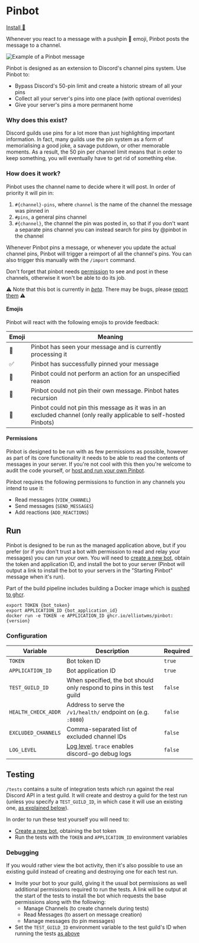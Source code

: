# Pinbot

[Install 📌](https://discord.com/oauth2/authorize?client_id=921554139740254209&permissions=3136&redirect_uri=https%3A%2F%2Fgithub.com%2Felliotwms%2Fpinbot&scope=applications.commands%20bot)

Whenever you react to a message with a pushpin 📌 emoji, Pinbot posts the message to a channel.

![Example of a Pinbot message](https://user-images.githubusercontent.com/4396779/147515477-850ab41a-6a89-4746-9f65-e27c259f7602.png)

Pinbot is designed as an extension to Discord's channel pins system. Use Pinbot to:
* Bypass Discord's 50-pin limit and create a historic stream of all your pins
* Collect all your server's pins into one place (with optional overrides)
* Give your server's pins a more permanent home

### Why does this exist?

Discord guilds use pins for a lot more than just highlighting important information. In fact, many guilds use the pin system as a form of memorialising a good joke, a savage putdown, or other memorable moments. As a result, the 50 pin per channel limit means that in order to keep something, you will eventually have to get rid of something else.

### How does it work?

Pinbot uses the channel name to decide where it will post. In order of priority it will pin in:
1. `#{channel}-pins`, where `channel` is the name of the channel the message was pinned in
2. `#pins`, a general pins channel
3. `#{channel}`, the channel the pin was posted in, so that if you don't want a separate pins channel you can instead 
search for pins by @pinbot in the channel

Whenever Pinbot pins a message, or whenever you update the actual channel pins, Pinbot will trigger a reimport of all 
the channel's pins. You can also trigger this manually with the `/import` command.

Don't forget that pinbot needs [permission](#permissions) to see and post in these channels, otherwise it won't be able to do its job.

⚠️ Note that this bot is currently in [_beta_](https://github.com/elliotwms/pinbot/milestone/2). There may be bugs, please [report them](https://github.com/elliotwms/pinbot/issues/new?labels=bug&template=bug_report.md) ⚠️

#### Emojis

Pinbot will react with the following emojis to provide feedback:

| Emoji | Meaning                                                                                                            |
|-------|--------------------------------------------------------------------------------------------------------------------|
| 👀    | Pinbot has seen your message and is currently processing it                                                        |
| ✅     | Pinbot has successfully pinned your message                                                                        |
| 💩    | Pinbot could not perform an action for an unspecified reason                                                       |
| 🔄    | Pinbot could not pin their own message. Pinbot hates recursion                                                     |
| 🚫    | Pinbot could not pin this message as it was in an excluded channel (only really applicable to self-hosted Pinbots) |

#### Permissions

Pinbot is designed to be run with as few permissions as possible, however as part of its core functionality it needs to 
be able to read the contents of messages in your server. If you're not cool with this then you're welcome to audit the
code yourself, or [host and run your own Pinbot](#run).

Pinbot requires the following permissions to function in any channels you intend to use it:
* Read messages (`VIEW_CHANNEL`)
* Send messages (`SEND_MESSAGES`)
* Add reactions (`ADD_REACTIONS`)

## Run

Pinbot is designed to be run as the managed application above, but if you prefer (or if you don't trust a bot with 
permission to read and relay your messages) you can run your own. You will need to [create a new bot](https://discord.com/developers/applications),
obtain the token and application ID, and install the bot to your server (Pinbot will output a link to install the bot to
your servers in the "Starting Pinbot" message when it's run).

Part of the build pipeline includes building a Docker image which is [pushed to ghcr](https://github.com/elliotwms/pinbot/pkgs/container/pinbot).

```shell
export TOKEN {bot_token}
export APPLICATION_ID {bot_application_id}
docker run -e TOKEN -e APPLICATION_ID ghcr.io/elliotwms/pinbot:{version}
```

### Configuration

| Variable            | Description                                                                                          | Required |
|---------------------|------------------------------------------------------------------------------------------------------|----------|
| `TOKEN`             | Bot token ID                                                                                         | `true`   |
| `APPLICATION_ID`    | Bot application ID                                                                                   | `true`   |
| `TEST_GUILD_ID`     | When specified, the bot should only respond to pins in this test guild                               | `false`  |
| `HEALTH_CHECK_ADDR` | Address to serve the `/v1/health/` endpoint on (e.g. `:8080`)                                        | `false`  |
| `EXCLUDED_CHANNELS` | Comma-separated list of excluded channel IDs                                                         | `false`  |
| `LOG_LEVEL`         | [Log level](https://github.com/sirupsen/logrus#level-logging). `trace` enables discord-go debug logs | `false`  |

## Testing

`/tests` contains a suite of integration tests which run against the real Discord API in a test guild. It will create
and destroy a guild for the test run (unless you specify a `TEST_GUILD_ID`, in which case it will use an existing one,
[as explained below](#debugging)).

In order to run these test yourself you will need to:

* [Create a new bot](https://discord.com/developers/applications), obtaining the bot token
* Run the tests with the `TOKEN` and `APPLICATION_ID` environment variables 

### Debugging

If you would rather view the bot activity, then it's also possible to use an existing guild instead of creating and
destroying one for each test run.

* Invite your bot to your guild, giving it the usual bot permissions as well additional permissions required to run the 
tests. A link will be output at the start of the tests to install the bot which requests the base permissions along with 
the following:
    * Manage Channels (to create channels during tests)
    * Read Messages (to assert on message creation)
    * Manage messages (to pin messages)
* Set the `TEST_GUILD_ID` environment variable to the test guild's ID when running the tests [as above](#testing)
